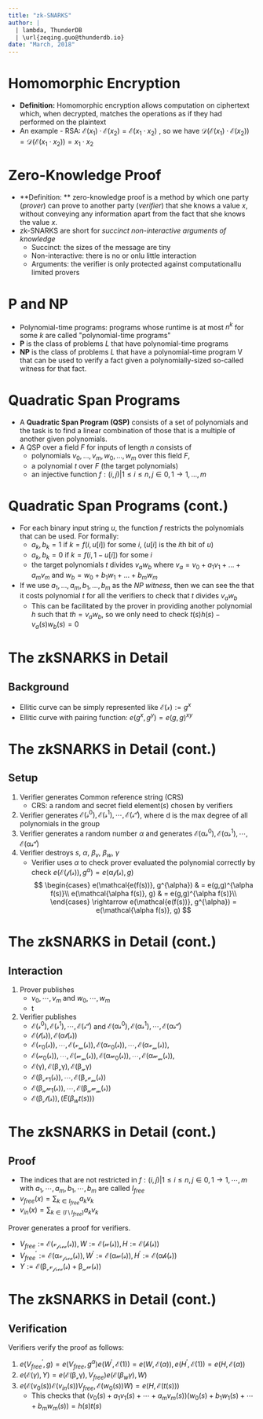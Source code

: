 ```yaml
--- 
title: "zk-SNARKS"
author: |
  | lambda, ThunderDB
  | \url{zeqing.guo@thunderdb.io}
date: "March, 2018"
---
```


# Homomorphic Encryption

- **Definition:** Homomorphic encryption allows computation on ciphertext which, when decrypted, matches the operations as if they had performed on the plaintext
- An example - RSA: $\mathcal{E}(x_1) \cdot \mathcal{E}(x_2)=\mathcal{E}(x_1 \cdot x_2)$ , so we have $\mathcal{D}(\mathcal{E}(x_1) \cdot \mathcal{E}(x_2))=\mathcal{D}(\mathcal{E}(x_1 \cdot x_2)) =x_1 \cdot x_2$

# Zero-Knowledge Proof

- **Definition: ** zero-knowledge proof is a method by which one party (*prover*) can prove to another party (*verifier*) that she knows a value *x*, without conveying any information apart from the fact that she knows the value *x*.
- zk-SNARKS are short for *succinct non-interactive arguments of knowledge*
    - Succinct: the sizes of the message are tiny
    - Non-interactive: there is no or onlu little interaction
    - Arguments: the verifier is only protected against computationallu limited provers
  
<!-- # NP and Complexity-Theoretic Reductions -->

# P and NP

- Polynomial-time programs: programs whose runtime is at most $n^k$ for some $k$ are called "polynomial-time programs"
- **P** is the class of problems $L$ that have polynomial-time programs
- **NP** is the class of problems $L$ that have a polynomial-time program V that can be used to verify a fact given a polynomially-sized so-called witness for that fact.

# Quadratic Span Programs 

- A **Quadratic Span Program (QSP)** consists of a set of polynomials and the task is to find a linear combination of those that is a multiple of another given polynomials.
- A QSP over a field $F$ for inputs of length $n$ consists of
    - polynomials $v_0, \ldots, v_m, w_0, \ldots, w_m$ over this field $F$,
    - a polynomial $t$ over $F$ (the target polynomials)
    - an injective function $f: {(i, j) | 1 \le i \le n, j \in {0, 1}} \to {1, \ldots, m}$

# Quadratic Span Programs (cont.)

- For each binary input string $u$, the function $f$ restricts the polynomials that can be used. For formally:
    - $a_k, b_k = 1$ if $k = f(i, u[i])$ for some $i$, ($u[i]$ is the $i$th bit of $u$)
    - $a_k, b_k = 0$ if $k = f(i, 1 - u[i])$ for some $i$ 
    - the target polynomials $t$ divides $v_aw_b$ where $v_a = v_0 + a_1v_1 + \ldots + a_mv_m$ and $w_b = w_0 + b_1w_1 + \ldots + b_mw_m$
- If we use $a_1, \ldots, a_m, b_1, \ldots, b_m$ as the *NP witness*, then we can see the that it costs polynomial $t$ for all the verifiers to check that $t$ divides $v_aw_b$
    - This can be facilitated by the prover in providing another polynomial $h$ such that $th = v_aw_b$, so we only need to check $t(s)h(s)-v_a(s)w_b(s) = 0$
    
# The zkSNARKS in Detail

## Background 

- Ellitic curve can be simply represented like $\mathcal{E(x)} := g^x$
- Ellitic curve with pairing function: $e(g^x, g^y)=e(g,g)^{xy}$

# The zkSNARKS in Detail (cont.)

## Setup 

1. Verifier generates Common reference string (CRS)
    - CRS: a random and secret field element($s$) chosen by verifiers
2. Verifier generates $\mathcal{E(s^0)}, \mathcal{E(s^1)}, \cdots, \mathcal{E(s^d)}$, where d is the max degree of all polynomials in the group
3. Verifier generates a random number $\alpha$ and generates $\mathcal{E(\alpha s^0)}, \mathcal{E(\alpha s^1)}, \cdots, \mathcal{E(\alpha s^d)}$
4. Verifier destroys $s$, $\alpha$, $\beta_v$, $\beta_w$, $\gamma$
    - Verifier uses $\alpha$ to check prover evaluated the polynomial correctly by check $e(\mathcal{E(f(s))}, g^{\alpha}) = e(\mathcal{\alpha f(s)}, g)$
$$
\begin{cases}
e(\mathcal{e(f(s))}, g^{\alpha}) & = e(g,g)^{\alpha f(s)}\\
e(\mathcal{\alpha f(s)}, g) & = e(g,g)^{\alpha f(s)}\\
\end{cases}
\rightarrow e(\mathcal{e(f(s))}, g^{\alpha}) = e(\mathcal{\alpha f(s)}, g)
$$

# The zkSNARKS in Detail (cont.)

## Interaction

1. Prover publishes
    - $v_0, \cdots, v_m$ and $w_0, \cdots, w_m$
    - t
2. Verifier publishes
    - $\mathcal{E(s^0)}, \mathcal{E(s^1)}, \cdots, \mathcal{E(s^d)}$ and $\mathcal{E(\alpha s^0)}, \mathcal{E(\alpha s^1)}, \cdots, \mathcal{E(\alpha s^d)}$
    - $\mathcal{E(t(s))}, \mathcal{E(\alpha t(s))}$
    - $\mathcal{E(v_0(s))}, \cdots, \mathcal{E(v_m(s))}, \mathcal{E(\alpha v_0(s))}, \cdots, \mathcal{E(\alpha v_m(s))},$
    - $\mathcal{E(w_0(s))}, \cdots, \mathcal{E(w_m(s))}, \mathcal{E(\alpha w_0(s))}, \cdots, \mathcal{E(\alpha w_m(s))},$
    - $\mathcal{E(\gamma)}, \mathcal{E(\beta_v \gamma)}, \mathcal{E(\beta_w \gamma)}$
    - $\mathcal{E(\beta_v v_1(s))}, \cdots, \mathcal{E(\beta_v v_m(s))}$
    - $\mathcal{E(\beta_w w_1(s))}, \cdots, \mathcal{E(\beta_w w_m(s))}$
    - $\mathcal{E(\beta_v t(s))}, \mathcal(E(\beta_w t(s)))$
    
# The zkSNARKS in Detail (cont.)

## Proof

- The indices that are not restricted in $f: {(i, j) | 1 \le i \le n, j \in {0, 1}} \to {1, \cdots, m}$ with $a_1, \cdots, a_m, b_1, \cdots, b_m$ are called $I_{free}$
- $v_{free}(x)=\sum_{k \in I_{free}}a_kv_k$
- $v_{in}(x)=\sum_{k \in (I \setminus I_{free})}a_kv_k$

Prover generates a proof for verifiers.

- $V_{free}:=\mathcal{E(v_{free}(s))}, W := \mathcal{E(w(s))}, H:=\mathcal{E(h(s))}$
- $V^{\prime}_{free}:=\mathcal{E(\alpha v_{free}(s))}, W^\prime := \mathcal{E(\alpha w(s))}, H^\prime:=\mathcal{E(\alpha h(s))}$
- $Y:=\mathcal{E(\beta_vv_{free}(s) + \beta_ww(s))}$

# The zkSNARKS in Detail (cont.)

## Verification

Verifiers verify the proof as follows:

1. $e(V^{\prime}_{free}, g) = e(V_{free}, g^{\alpha}) e(W^{\prime}, \mathcal{E(1)}) = e(W, \mathcal{E}(\alpha)), e(H^\prime, \mathcal{E(1)}) = e(H, \mathcal{E}(\alpha))$
2. $e(\mathcal{E}(\gamma), Y) = e(\mathcal{E(\beta_v\gamma)}, V_{free})e(\mathcal{E}(\beta_w\gamma),W)$
3. $e(\mathcal{E}(v_0(s)) \mathcal{E}(v_{in}(s))V_{free}, \mathcal{E}(w_0(s))W) = e(H, \mathcal{E}(t(s)))$ 
    - This checks that $(v_0(s)+a_1v_1(s)+\cdots+a_mv_m(s))(w_0(s)+b_1w_1(s)+\cdots+b_mw_m(s)) = h(s)t(s)$
